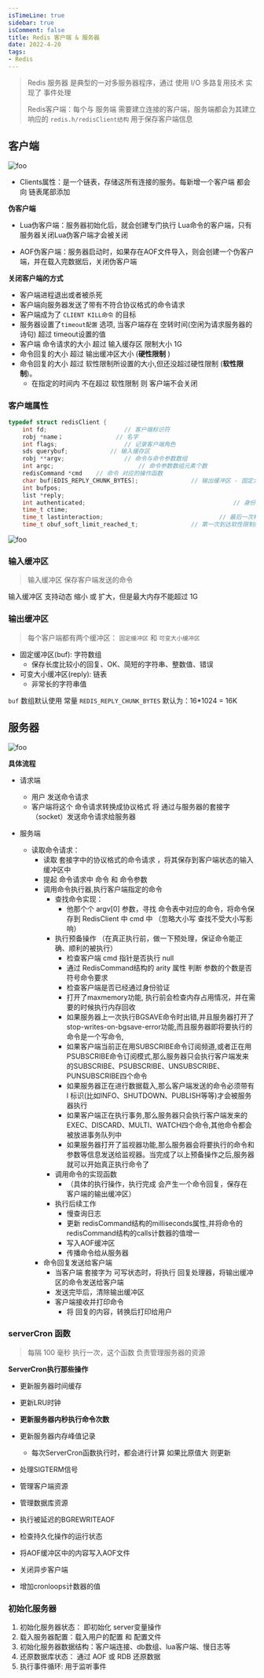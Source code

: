 ```yaml
---
isTimeLine: true
sidebar: true
isComment: false
title: Redis 客户端 & 服务器
date: 2022-4-20
tags:
- Redis
---
```


> Redis 服务器 是典型的一对多服务器程序，通过 使用 I/O 多路复用技术 实现了 事件处理
>
> Redis客户端：每个与 服务端 需要建立连接的客户端，服务端都会为其建立响应的 `redis.h/redisClient结构`  用于保存客户端信息

## 客户端

<img :src="$withBase('/middleware/redislearn/image-20220403164219355.png')" alt="foo">

- Clients属性：是一个链表，存储这所有连接的服务。每新增一个客户端 都会向 链表尾部添加



**伪客户端**

- Lua伪客户端：服务器初始化后，就会创建专门执行 Lua命令的客户端，只有服务器关闭Lua伪客户端才会被关闭

- AOF伪客户端：服务器启动时，如果存在AOF文件导入，则会创建一个伪客户端，并在载入完数据后，关闭伪客户端



**关闭客户端的方式**

- 客户端进程退出或者被杀死
- 客户端向服务器发送了带有不符合协议格式的命令请求
- 客户端成为了 `CLIENT KILL命令` 的目标
- 服务器设置了`timeout配置` 选项, 当客户端存在 空转时间(空闲为请求服务器的诗句) 超过 timeout设置的值
- 客户端 命令请求的大小 超过 输入缓存区 限制大小 1G   
- 命令回复的大小 超过 输出缓冲区大小 (**硬性限制** )
- 命令回复的大小 超过  软性限制所设置的大小,但还没超过硬性限制 (**软性限制**)。
  - 在指定的时间内 不在超过 软性限制 则 客户端不会关闭 



### 客户端属性

```c
typedef struct redisClient {    
    int fd;     				 // 客户端标识符 
    robj *name；  			  // 名字
    int flags;					 // 记录客户端角色
    sds querybuf;  			 // 输入缓存区
    robj **argv;				 // 命令与命令参数数组
    int argc;						 // 命令参数数组元素个数
    redisCommand *cmd    // 命令 对应的操作函数
    char buf[EDIS_REPLY_CHUNK_BYTES];				// 输出缓冲区 - 固定大小缓冲区
    int bufpos;															// 输出缓冲区 - 元素个数
    list *reply;														// 输出缓冲区 - 可变大小缓冲区
    int authenticated;											// 身份验证
    time_t ctime;														// 创建客户端的时间
    time_t lastinteraction;									// 最后一次和服务器交互的时间
    time_t obuf_soft_limit_reached_t;				// 第一次到达软性限制的时间
```

<img :src="$withBase('/middleware/redislearn/image-20220403193232214.png')" alt="foo">



### 输入缓冲区

> 输入缓冲区 保存客户端发送的命令

输入缓冲区  支持动态 缩小 或 扩大，但是最大内存不能超过 1G

### 输出缓冲区

> 每个客户端都有两个缓冲区： `固定缓冲区` 和 `可变大小缓冲区`

- 固定缓冲区(buf): 字符数组    
  - 保存长度比较小的回复、OK、简短的字符串、整数值、错误
- 可变大小缓冲区(reply): 链表
  - 非常长的字符串值

`buf`  数组默认使用 常量 `REDIS_REPLY_CHUNK_BYTES`  默认为：16*1024 = 16K



##  服务器

<img :src="$withBase('/middleware/redislearn/image-20220403222822821.png')" alt="foo">



**具体流程**

- 请求端
  - 用户 发送命令请求
  - 客户端将这个 命令请求转换成协议格式  将 通过与服务器的套接字（socket）发送命令请求给服务器 

- 服务端
  - 读取命令请求：
    - 读取 套接字中的协议格式的命令请求 ，将其保存到客户端状态的输入缓冲区中
    - 提起 命令请求中 命令 和 命令参数
    - 调用命令执行器,执行客户端指定的命令
      - 查找命令实现：
        - 他那个个 argv[0] 参数，寻找 命令表中对应的命令，将命令保存到 RedisClient 中 cmd 中 （忽略大小写 查找不受大小写影响）
      - 执行预备操作 （在真正执行前，做一下预处理，保证命令能正确、顺利的被执行）
        - 检查客户端 cmd 指针是否执行 null
        - 通过 RedisCommand结构的 arity 属性 判断 参数的个数是否符号命令要求
        - 检查客户端是否已经通过身份验证
        - 打开了maxmemory功能, 执行前会检查内存占用情况，并在需要的时候执行内存回收
        - 如果服务器上一次执行BGSAVE命令时出错,并且服务器打开了stop-writes-on-bgsave-error功能,而且服务器即将要执行的命令是一个写命令,
        - 如果客户端当前正在用SUBSCRIBE命令订阅频道,或者正在用PSUBSCRIBE命令订阅模式,那么服务器只会执行客户端发来的SUBSCRIBE、PSUBSCRIBE、UNSUBSCRIBE、PUNSUBSCRIBE四个命令
        - 如果服务器正在进行数据载入,那么客户端发送的命令必须带有l 标识(比如INFO、SHUTDOWN、PUBLISH等等)才会被服务器执行
        - 如果客户端正在执行事务,那么服务器只会执行客户端发来的EXEC、DISCARD、MULTI、WATCH四个命令,其他命令都会被放进事务队列中
        - 如果服务器打开了监视器功能,那么服务器会将要执行的命令和参数等信息发送给监视器。当完成了以上预备操作之后,服务器就可以开始真正执行命令了
      - 调用命令的实现函数 
        - （具体的执行操作，执行完成 会产生一个命令回复，保存在 客户端的输出缓冲区）
      - 执行后续工作
        - 慢查询日志
        - 更新 redisCommand结构的milliseconds属性,并将命令的redisCommand结构的calls计数器的值增一
        - 写入AOF缓冲区
        - 传播命令给从服务器
    - 命令回复发送给客户端
      - 当客户端 套接字为 可写状态时，将执行 回复处理器，将输出缓冲区的命令发送给客户端
      - 发送完毕后，清除输出缓冲区
      - 客户端接收并打印命令
        - 将 回复的内容，转换后打印给用户



### serverCron 函数

>  每隔 100 毫秒 执行一次，这个函数 负责管理服务器的资源

**ServerCron执行那些操作**

- 更新服务器时间缓存
- 更新LRU时钟

- **更新服务器内秒执行命令次数**
- 更新服务器内存峰值记录
  - 每次ServerCron函数执行时，都会进行计算  如果比原值大 则更新
- 处理SIGTERM信号
- 管理客户端资源
- 管理数据库资源
- 执行被延迟的BGREWRITEAOF
- 检查持久化操作的运行状态
- 将AOF缓冲区中的内容写入AOF文件
- 关闭异步客户端
- 增加cronloops计数器的值



###   初始化服务器

1. 初始化服务器状态： 即初始化 server变量操作
2. 载入服务器配置：载入用户的配置 和 配置文件
3. 初始化服务器数据结构：客户端连接、db数组、lua客户端、慢日志等
4. 还原数据库状态： 通过 AOF 或 RDB 还原数据
5. 执行事件循环:  用于监听事件

